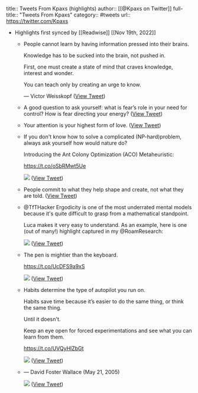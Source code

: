 title:: Tweets From Kpaxs (highlights)
author:: [[@Kpaxs on Twitter]]
full-title:: "Tweets From Kpaxs"
category:: #tweets
url:: https://twitter.com/Kpaxs

- Highlights first synced by [[Readwise]] [[Nov 19th, 2022]]
	- People cannot learn by having information pressed into their brains.
	  
	  Knowledge has to be sucked into the brain, not pushed in.
	  
	  First, one must create a state of mind that craves knowledge, interest and wonder.
	  
	  You can teach only by creating an urge to know.
	  
	  — Victor Weisskopf ([View Tweet](https://twitter.com/Kpaxs/status/1260515900790358016))
	- A good question to ask yourself: what is fear’s role in your need for control? How is fear directing your energy? ([View Tweet](https://twitter.com/Kpaxs/status/1446762386996695043))
	- Your attention is your highest form of love. ([View Tweet](https://twitter.com/Kpaxs/status/1450904623808753667))
	- If you don't know how to solve a complicated (NP-hard)problem, always ask yourself how would nature do?
	  
	  Introducing the Ant Colony Optimization (ACO) Metaheuristic:
	  
	  https://t.co/oSbRMwt5Ue 
	  
	  ![](https://pbs.twimg.com/media/FDP9E6tVIAEKgLl.png) ([View Tweet](https://twitter.com/Kpaxs/status/1455785367538257921))
	- People commit to what they help shape and create, not what they are told. ([View Tweet](https://twitter.com/Kpaxs/status/1458678230202785800))
	- @TfTHacker Ergodicity is one of the most underrated mental models because it's quite difficult to grasp from a mathematical standpoint.
	  
	  Luca makes it very easy to understand. As an example, here is one (out of many!) highlight captured in my @RoamResearch: 
	  
	  ![](https://pbs.twimg.com/media/FI7VS-cWUAAOFHb.jpg) ([View Tweet](https://twitter.com/Kpaxs/status/1481359610594447364))
	- The pen is mightier than the keyboard.
	  
	  https://t.co/UcDFS9a9xS 
	  
	  ![](https://pbs.twimg.com/media/FJrpG6AVkAA06hX.jpg) ([View Tweet](https://twitter.com/Kpaxs/status/1484755335243915264))
	- Habits determine the type of autopilot you run on.
	  
	  Habits save time because it’s easier to do the same thing, or think the same thing.
	  
	  Until it doesn't.
	  
	  Keep an eye open for forced experimentations and see what you can learn from them.
	  
	  https://t.co/UVQyHlZbGt 
	  
	  ![](https://pbs.twimg.com/media/FNs5kKtVsAYcaad.jpg) ([View Tweet](https://twitter.com/Kpaxs/status/1502858197249363969))
	- — David Foster Wallace (May 21, 2005) 
	  
	  ![](https://pbs.twimg.com/media/FOMLd8SWQAEhOFI.jpg) ([View Tweet](https://twitter.com/Kpaxs/status/1505059656300908546))